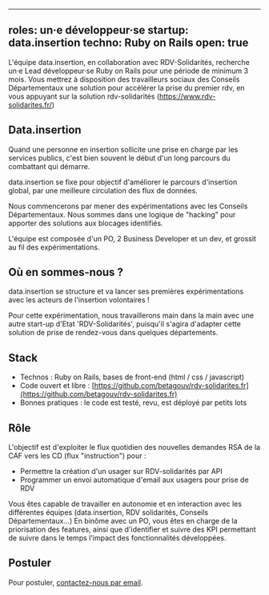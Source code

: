 
---
roles: un·e développeur·se
startup: data.insertion
techno: Ruby on Rails
open: true
---

L'équipe data.insertion, en collaboration avec RDV-Solidarités, recherche un·e Lead développeur·se Ruby on Rails pour une période de minimum 3 mois. 
Vous mettrez à disposition des travailleurs sociaux des Conseils Départementaux une solution pour accélérer la prise du premier rdv, en vous appuyant sur la solution rdv-solidarités (https://www.rdv-solidarites.fr/)

<!--more-->

## Data.insertion

Quand une personne en insertion sollicite une prise en charge par les services publics, c'est bien souvent le début d'un long parcours du combattant qui démarre. 

data.insertion se fixe pour objectif d'améliorer le parcours d'insertion global, par une meilleure circulation des flux de données. 

Nous commencerons par mener des expérimentations avec les Conseils Départementaux. Nous sommes dans une logique de "hacking" pour apporter des solutions aux blocages identifiés. 

L'équipe est composée d'un PO, 2 Business Developer et un dev, et grossit au fil des expérimentations. 


## Où en sommes-nous ?

data.insertion se structure et va lancer ses premières expérimentations avec les acteurs de l'insertion volontaires !

Pour cette expérimentation, nous travaillerons main dans la main avec une autre start-up d'Etat 'RDV-Solidarités', puisqu'il s'agira d'adapter cette solution de prise de rendez-vous dans quelques départements. 


## Stack

- Technos : Ruby on Rails, bases de front-end (html / css / javascript)
- Code ouvert et libre : [https://github.com/betagouv/rdv-solidarites.fr](https://github.com/betagouv/rdv-solidarites.fr)
- Bonnes pratiques : le code est testé, revu, est déployé par petits lots


## Rôle

L'objectif est d'exploiter le flux quotidien des nouvelles demandes RSA de la CAF vers les CD (flux "instruction") pour :
- Permettre la création d'un usager sur RDV-solidarités par API 
- Programmer un envoi automatique d'email aux usagers pour prise de RDV

Vous êtes capable de travailler en autonomie et en interaction avec les différentes équipes (data.insertion, RDV solidarités, Conseils Départementaux...)
En binôme avec un PO, vous êtes en charge de la priorisation des features, ainsi que d'identifier et suivre des KPI permettant de suivre dans le temps l'impact des fonctionnalités développées. 


## Postuler

Pour postuler, [contactez-nous par email](mailto:data.insertion@beta.gouv.fr).
